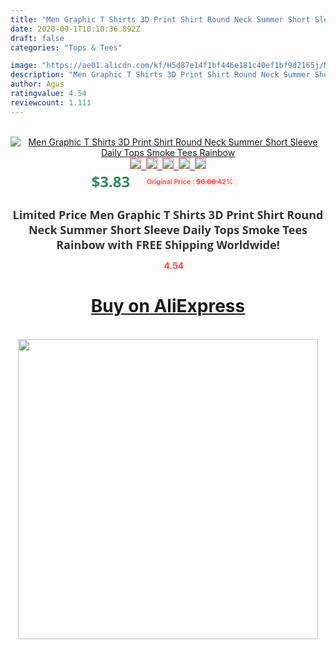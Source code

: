```yaml
---
title: "Men Graphic T Shirts 3D Print Shirt Round Neck Summer Short Sleeve Daily Tops Smoke Tees Rainbow"
date: 2020-09-1T10:10:36.892Z
draft: false
categories: "Tops & Tees"

image: "https://ae01.alicdn.com/kf/H5d87e14f1bf446e181c40ef1bf9d2165j/Men-Graphic-T-Shirts-3D-Print-Shirt-Round-Neck-Summer-Short-Sleeve-Daily-Tops-Smoke-Tees.jpg"
description: "Men Graphic T Shirts 3D Print Shirt Round Neck Summer Short Sleeve Daily Tops Smoke Tees Rainbow"
author: Agus
ratingvalue: 4.54
reviewcount: 1.111
---
```

<br>
<div style="text-align: center;">
<a href="https://s.click.aliexpress.com/e/_ApC4m1" target="_blank" rel="nofollow noopener noreferrer"><img alt="Men Graphic T Shirts 3D Print Shirt Round Neck Summer Short Sleeve Daily Tops Smoke Tees Rainbow" class="magnifier-image" src="https://ae01.alicdn.com/kf/H5d87e14f1bf446e181c40ef1bf9d2165j/Men-Graphic-T-Shirts-3D-Print-Shirt-Round-Neck-Summer-Short-Sleeve-Daily-Tops-Smoke-Tees.jpg_640x640.jpg">
<br>
<img style="border:1px solid salmon" src="https://ae01.alicdn.com/kf/H5d87e14f1bf446e181c40ef1bf9d2165j/Men-Graphic-T-Shirts-3D-Print-Shirt-Round-Neck-Summer-Short-Sleeve-Daily-Tops-Smoke-Tees.jpg_120x120.jpg">&nbsp;&nbsp;<img style="border:1px solid salmon" src="https://ae01.alicdn.com/kf/He0313f229ca24db0bfe564d831ebd6a6z/Men-Graphic-T-Shirts-3D-Print-Shirt-Round-Neck-Summer-Short-Sleeve-Daily-Tops-Smoke-Tees.jpg_120x120.jpg">&nbsp;&nbsp;<img style="border:1px solid salmon" src="_120x120.jpg">&nbsp;&nbsp;<img style="border:1px solid salmon" src="_120x120.jpg">&nbsp;&nbsp;<img style="border:1px solid salmon" src="_120x120.jpg"></a></div><br0>
<div style="text-align: center;"><span style="background-color: white; border: 0px; box-sizing: border-box; color: seagreen; display: inline-block; font-family: &quot;open sans&quot; , &quot;arial&quot; , &quot;helvetica&quot; , sans-serif , &quot;heiti&quot;; font-size: 24px; font-stretch: inherit; font-weight: 700; line-height: inherit; margin: 0px 10px 0px 0px; padding: 0px; vertical-align: middle;">$3.83 </span>
<span style="background: rgb(255 , 241 , 241); border-radius: 3px; border: 0px; box-sizing: border-box; color: #ff4747; display: inline-block; font-family: inherit; font-size: 12px; font-stretch: inherit; font-style: inherit; font-variant: inherit; font-weight: 600; line-height: inherit; margin: 0px; padding: 2px 5px; transform: scale(0.9); vertical-align: middle;">Original Price : <b style="text-decoration: line-through;">$6.60 </b> 42%&nbsp;&nbsp;</span></div>
<h1 style="color: #333333; display: inline-block; font-family: &quot;open sans&quot; , &quot;arial&quot; , &quot;helvetica&quot; , sans-serif , &quot;heiti&quot;; font-size: 18px; font-stretch: inherit; font-weight: 700; text-align: center;">Limited Price Men Graphic T Shirts 3D Print Shirt Round Neck Summer Short Sleeve Daily Tops Smoke Tees Rainbow with FREE Shipping Worldwide!</h1>
<div style="color: #ff4747; text-align: center;">
<img src="https://4.bp.blogspot.com/-M0ZcTcb-5uY/XleCXlxnR4I/AAAAAAAAAEc/OrjgMkXV1oMQFaCRZj5HQwOCBcu3w1FegCPcBGAYYCw/s1600/star.png" style="height: 15px;">&nbsp;<b>4.54</b></div>
<div class="button_cont" align="center"><a class="buynow_a" href="https://s.click.aliexpress.com/e/_ApC4m1" target="_blank" rel="nofollow noopener noreferrer"><H1>Buy on AliExpress</H1></a></div><br>
<div class="separator" style="clear: both; text-align: center;">
<img src="https://lh3.googleusercontent.com/-pTy5HemUv9M/XlePHvY0dAI/AAAAAAAAAE4/0nX5iRUoIWY8eMW9Dpxeirr157OZliDIgCLcBGAsYHQ/s1600/badge.gif" width="480">
</div>
